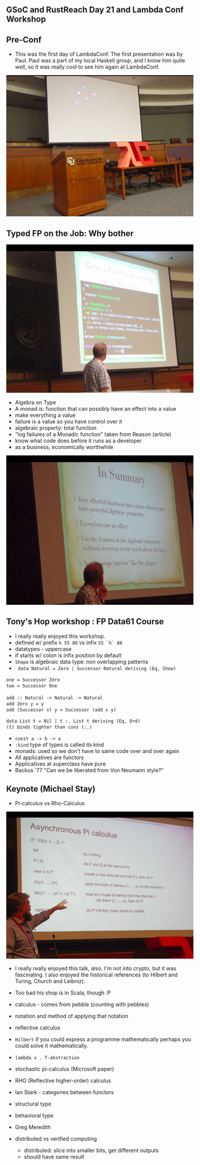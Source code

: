 ## GSoC and RustReach Day 21 and Lambda Conf Workshop

## Pre-Conf
- This was the first day of LambdaConf. The first presentation was by Paul. 
  Paul was a part of my local Haskell group, and I know him quite well, so it was
  really cool to see him again at LambdaConf.
  
 <img src="/images/lconf18_/podium.png" width="500"> 
 

## Typed FP on the Job: Why bother

 <img src="/images/lconf18_/paul.png" width="500"> 
 

- Algebra on Type
- A monad is: function that can possibly have an effect into a value
- make everything a value
- failure is a value so you have control over it
- algebraic property: total function
- "log failures of a Monadic function" taken from Reason (article)
- know what code does before it runs as a developer
- as a business, economically worthwhile

 <img src="/images/lconf18_/paul1.png" width="500"> 

## Tony's Hop workshop : FP Data61 Course
- I really really enjoyed this workshop.
- defined w/ prefix ```h 55 88``` vs infix ```55 `h` 88```
- datatypes - uppercase
- if starts w/ colon is infix position by default
- ```Shape``` is algebraic data type: non overlapping patterns
- ``` data Natural = Zero | Successor Natural deriving (Eq, Show)```
```
one = Successor Zero
two = Successor One

add :: Natural -> Natural -> Natural
add Zero y = y
add (Successor x) y = Successor (add x y)
```
```
data List t = Nil | t :. List t deriving (Eq, Ord) 
(t) binds tighter than cons (:.)
```
- ```const a -> b -> a```
- ```:kind``` type of types is called its kind
- monads: used so we don't have to same code over and over again
- All applicatives are functors
- Applicatives at superclass have pure
- Backus '77 "Can we be liberated from Von Neumann style?"

## Keynote (Michael Stay)
- Pi-calculus vs Rho-Calculus

 <img src="/images/lconf18_/mike.png" width="500"> 

- I really really enjoyed this talk, also. I'm not into crypto, but it was fascinating.
  I also enjoyed the historical references (to Hilbert and Turing, Church and Leibniz).
- Too bad his shop is in Scala, though :P
- calculus - comes from pebble (counting with pebbles)
- notation and method of applying that notation
- reflective calculus
- ```Hilbert``` if you could express a programme mathematically perhaps you could solve it
  mathematically.
  
- ```lambda x . T-abstraction```
- stochastic pi-calculus (Microsoft paper)
- RHO (Reflective higher-order) calculus
- Ian Stark - categories between functors
- structural type
- behavioral type
- Greg Meredith
- distributed vs verified computing
  - distributed: slice into smaller bits, get different outputs
  - should have same result
  





